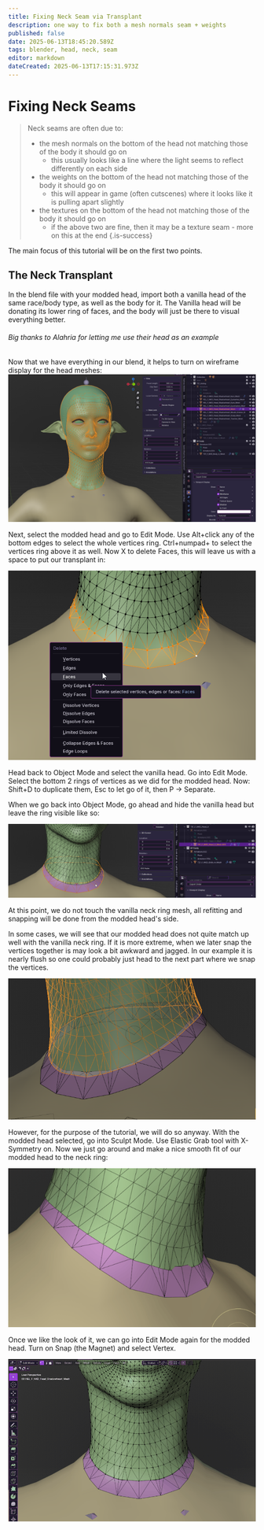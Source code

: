 ```yaml
---
title: Fixing Neck Seam via Transplant
description: one way to fix both a mesh normals seam + weights
published: false
date: 2025-06-13T18:45:20.589Z
tags: blender, head, neck, seam
editor: markdown
dateCreated: 2025-06-13T17:15:31.973Z
---
```


# Fixing Neck Seams
> Neck seams are often due to:
> - the mesh normals on the bottom of the head not matching those of the body it should go on
>   - this usually looks like a line where the light seems to reflect differently on each side
> - the weights on the bottom of the head not matching those of the body it should go on
>   - this will appear in game (often cutscenes) where it looks like it is pulling apart slightly
> - the textures on the bottom of the head not matching those of the body it should go on
>   - if the above two are fine, then it may be a texture seam - more on this at the end
{.is-success}


The main focus of this tutorial will be on the first two points. 

## The Neck Transplant

In the blend file with your modded head, import both a vanilla head of the same race/body type, as well as the body for it. The Vanilla head will be donating its lower ring of faces, and the body will just be there to visual everything better.

###### Big thanks to Alahria for letting me use their head as an example

Now that we have everything in our blend, it helps to turn on wireframe display for the head meshes:
![1-wireframe.png](/tutorials/visual/1-wireframe.png)

Next, select the modded head and go to Edit Mode.
Use Alt+click any of the bottom edges to select the whole vertices ring.
Ctrl+numpad+ to select the vertices ring above it as well.
Now X to delete Faces, this will leave us with a space to put our transplant in:

![2-mod-del-ring.png](/tutorials/visual/2-mod-del-ring.png)

Head back to Object Mode and select the vanilla head. Go into Edit Mode.
Select the bottom 2 rings of vertices as we did for the modded head.
Now: Shift+D to duplicate them, Esc to let go of it, then P -> Separate.

When we go back into Object Mode, go ahead and hide the vanilla head but leave the ring visible like so:

![4-mod-neck-and-vanilla-ring.png](/tutorials/visual/4-mod-neck-and-vanilla-ring.png)

At this point, we do not touch the vanilla neck ring mesh, all refitting and snapping will be done from the modded head's side.

In some cases, we will see that our modded head does not quite match up well with the vanilla neck ring. If it is more extreme, when we later snap the vertices together is may look a bit awkward and jagged. In our example it is nearly flush so one could probably just head to the next part where we snap the vertices.

![6-not-fitting.png](/tutorials/visual/6-not-fitting.png)

However, for the purpose of the tutorial, we will do so anyway.
With the modded head selected, go into Sculpt Mode. Use Elastic Grab tool with X-Symmetry on.
Now we just go around and make a nice smooth fit of our modded head to the neck ring:

![necktransplant-sculpt-clip.gif](/tutorials/visual/necktransplant-sculpt-clip.gif)

Once we like the look of it, we can go into Edit Mode again for the modded head.
Turn on Snap (the Magnet) and select Vertex.


![necktransplant-snap-clip.gif](/tutorials/visual/necktransplant-snap-clip.gif)